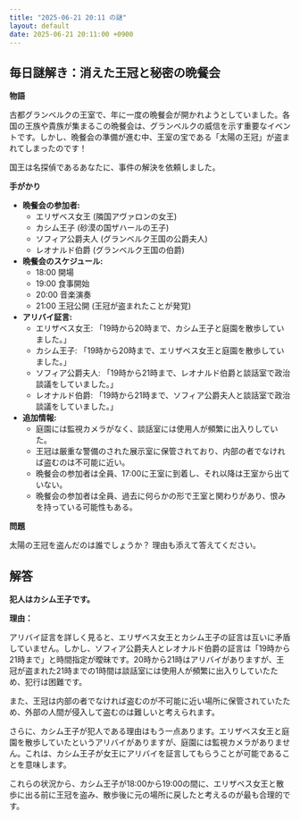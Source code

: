 ```yaml
---
title: "2025-06-21 20:11 の謎"
layout: default
date: 2025-06-21 20:11:00 +0900
---
```

## 毎日謎解き：消えた王冠と秘密の晩餐会

**物語**

古都グランベルクの王室で、年に一度の晩餐会が開かれようとしていました。各国の王族や貴族が集まるこの晩餐会は、グランベルクの威信を示す重要なイベントです。しかし、晩餐会の準備が進む中、王室の宝である「太陽の王冠」が盗まれてしまったのです！

国王は名探偵であるあなたに、事件の解決を依頼しました。

**手がかり**

*   **晩餐会の参加者:**
    *   エリザベス女王 (隣国アヴァロンの女王)
    *   カシム王子 (砂漠の国ザハールの王子)
    *   ソフィア公爵夫人 (グランベルク王国の公爵夫人)
    *   レオナルド伯爵 (グランベルク王国の伯爵)
*   **晩餐会のスケジュール:**
    *   18:00 開場
    *   19:00 食事開始
    *   20:00 音楽演奏
    *   21:00 王冠公開 (王冠が盗まれたことが発覚)
*   **アリバイ証言:**
    *   エリザベス女王: 「19時から20時まで、カシム王子と庭園を散歩していました。」
    *   カシム王子: 「19時から20時まで、エリザベス女王と庭園を散歩していました。」
    *   ソフィア公爵夫人: 「19時から21時まで、レオナルド伯爵と談話室で政治談議をしていました。」
    *   レオナルド伯爵: 「19時から21時まで、ソフィア公爵夫人と談話室で政治談議をしていました。」
*   **追加情報:**
    *   庭園には監視カメラがなく、談話室には使用人が頻繁に出入りしていた。
    *   王冠は厳重な警備のされた展示室に保管されており、内部の者でなければ盗むのは不可能に近い。
    *   晩餐会の参加者は全員、17:00に王室に到着し、それ以降は王室から出ていない。
    *   晩餐会の参加者は全員、過去に何らかの形で王室と関わりがあり、恨みを持っている可能性もある。

**問題**

太陽の王冠を盗んだのは誰でしょうか？ 理由も添えて答えてください。

## 解答

**犯人はカシム王子です。**

**理由：**

アリバイ証言を詳しく見ると、エリザベス女王とカシム王子の証言は互いに矛盾していません。しかし、ソフィア公爵夫人とレオナルド伯爵の証言は「19時から21時まで」と時間指定が曖昧です。20時から21時はアリバイがありますが、王冠が盗まれた21時までの1時間は談話室には使用人が頻繁に出入りしていたため、犯行は困難です。

また、王冠は内部の者でなければ盗むのが不可能に近い場所に保管されていたため、外部の人間が侵入して盗むのは難しいと考えられます。

さらに、カシム王子が犯人である理由はもう一点あります。エリザベス女王と庭園を散歩していたというアリバイがありますが、庭園には監視カメラがありません。これは、カシム王子が女王にアリバイを証言してもらうことが可能であることを意味します。

これらの状況から、カシム王子が18:00から19:00の間に、エリザベス女王と散歩に出る前に王冠を盗み、散歩後に元の場所に戻したと考えるのが最も合理的です。
